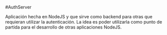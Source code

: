 #AuthServer

Aplicación hecha en NodeJS y que sirve como backend para otras que requieran utilizar la autenticación. La idea es poder utilizarla como punto de partida para el desarrollo de otras aplicaciones NodeJS.